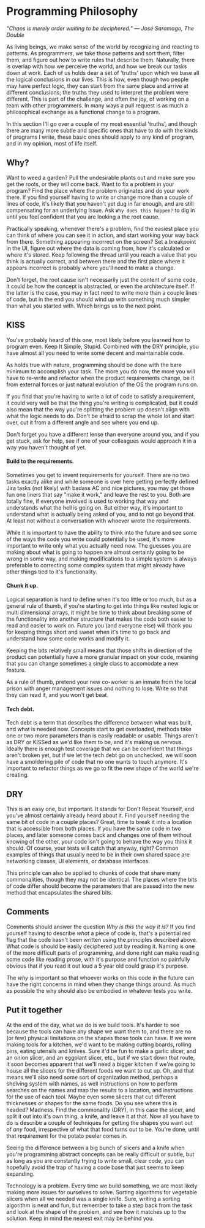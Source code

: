 # Programming Philosophy

_“Chaos is merely order waiting to be deciphered.” ― José Saramago, The Double_

As living beings, we make sense of the world by recognizing and reacting to patterns. As programmers, we take those patterns and sort them, filter them, and figure out how to write rules that describe them. Naturally, there is overlap with how we perceive the world, and how we break our tasks down at work. Each of us holds dear a set of 'truths' upon which we base all the logical conclusions in our lives. This is how, even though two people may have perfect logic, they can start from the same place and arrive at different conclusions; the truths they used to interpret the problem were different. This is part of the challenge, and often the joy, of working on a team with other programmers. In many ways a pull request is as much a philosophical exchange as a functional change to a program.

In this section I'll go over a couple of my most essential 'truths', and though there are many more subtle and specific ones that have to do with the kinds of programs I write, these basic ones should apply to any kind of program, and in my opinion, most of life itself.

## Why?
Want to weed a garden? Pull the undesirable plants out and make sure you get the roots, or they will come back. Want to fix a problem in your program? Find the place where the problem originates and do your work there. If you find yourself having to write or change more than a couple of lines of code, it's likely that you haven't yet dug in far enough, and are still compensating for an underlying issue. Ask `Why does this happen?` to dig in until you feel confident that you are looking a the root cause.

Practically speaking, whenever there's a problem, find the easiest place you can think of where you can see it in action, and start working your way back from there. Something appearing incorrect on the screen? Set a breakpoint in the UI, figure out where the data is coming from, how it's calculated or where it's stored. Keep following the thread until you reach a value that you think is actually correct, and between there and the first place where it appears incorrect is probably where you'll need to make a change.

Don't forget, the root cause isn't necessarily just the content of some code, it could be how the concept is abstracted, or even the architecture itself. If the latter is the case, you may in fact need to write more than a couple lines of code, but in the end you should wind up with something much simpler than what you started with. Which brings us to the next point.

## KISS
You've probably heard of this one, most likely before you learned how to program even. Keep It Simple, Stupid. Combined with the DRY principle, you have almost all you need to write some decent and maintainable code.

As holds true with nature, programming should be done with the bare minimum to accomplish your task. The more you do now, the more you will have to re-write and refactor when the product requirements change, be it from external forces or just natural evolution of the OS the program runs on.

If you find that you're having to write a lot of code to satisfy a requirement, it could very well be that the thing you're writing is complicated, but it could also mean that the way you're splitting the problem up doesn't align with what the logic needs to do. Don't be afraid to scrap the whole lot and start over, cut it from a different angle and see where you end up.

Don't forget you have a different lense than everyone around you, and if you get stuck, ask for help, see if one of your colleagues would approach it in a way you haven't thought of yet.

#### Build to the requirements.
Sometimes you get to invent requirements for yourself. There are no two tasks exactly alike and while someone is over here getting perfectly defined Jira tasks (not likely) with badass AC and nice pictures, you may get those fun one liners that say "make it work," and leave the rest to you. Both are totally fine, if everyone involved is used to working that way and understands what the hell is going on. But either way, it's important to understand what is actually being asked of you, and to not go beyond that. At least not without a conversation with whoever wrote the requirements.

While it is important to have the ability to think into the future and see some of the ways the code you write could potentially be used, it's more important to write only what you actually need now. The guesses you are making about what is going to happen are almost certainly going to be wrong in some way, and making modifications to a simple system is always preferable to correcting some complex system that might already have other things tied to it's functionality.

#### Chunk it up.
Logical separation is hard to define when it's too little or too much, but as a general rule of thumb, if you're starting to get into things like nested logic or multi dimensional arrays, it might be time to think about breaking some of the functionality into another structure that makes the code both easier to read and easier to work on. Future you (and everyone else) will thank you for keeping things short and sweet when it's time to go back and understand how some code works and modify it.

Keeping the bits relatively small means that those shifts in direction of the product can potentially have a more granular impact on your code, meaning that you can change sometimes a single class to accomodate a new feature.

As a rule of thumb, pretend your new co-worker is an inmate from the local prison with anger management issues and nothing to lose. Write so that they can read it, and you won't get beat.

#### Tech debt.
Tech debt is a term that describes the difference between what was built, and what is needed now. Concepts start to get overloaded, methods take one or two more parameters than is easily readable or usable. Things aren't as DRY or KISSed as we'd like them to be, and it's making us nervous. Ideally there is enough test coverage that we can be confident that things aren't broken yet, but if we let the tech debt go on unchecked, we will soon have a smoldering pile of code that no one wants to touch anymore. It's important to refactor things as we go to fit the new shape of the world we're creating.

## DRY
This is an easy one, but important. It stands for Don't Repeat Yourself, and you've almost certainly already heard about it. Find yourself needing the same bit of code in a couple places? Great, time to break it into a location that is accessible from both places. If you have the same code in two places, and later someone comes back and changes one of them without knowing of the other, your code isn't going to behave the way you think it should. Of course, your tests will catch that anyway, right? Common examples of things that usually need to be in their own shared space are networking classes, UI elements, or database interfaces.

This principle can also be applied to chunks of code that share many commonalities, though they may not be identical. The places where the bits of code differ should become the parameters that are passed into the new method that encapsulates the shared bits.

## Comments
Comments should answer the question _Why is this the way it is?_ If you find yourself having to describe _what_ a piece of code is, that's a potential red flag that the code hasn't been written using the principles described above. What code is should be easily deciphered just by reading it. Naming is one of the more difficult parts of programming, and done right can make reading some code like reading prose, with it's purpose and function so painfully obvious that if you read it out loud a 5 year old could grasp it's purpose.

The _why_ is important so that whoever works on this code in the future can have the right concerns in mind when they change things around. As much as possible the why should also be embodied in whatever tests you write.

## Put it together
At the end of the day, what we do is we build tools. It's harder to see because the tools can have any shape we want them to, and there are no (or few) physical limitations on the shapes those tools can have. If we were making tools for a kitchen, we'd want to be making cutting boards, rolling pins, eating utensils and knives. Sure it'd be fun to make a garlic slicer, and an onion slicer, and an eggplant slicer, etc., but if we start down that route, it soon becomes apparent that we'll need a bigger kitchen if we're going to house all the slicers for the different foods we want to cut up. Oh, and that means we'll also need some sort of organization method, perhaps a shelving system with names, as well instructions on how to perform searches on the names and map the results to a location, and instructions for the use of each tool. Maybe even some slicers that cut different thicknesses or shapes for the same foods. Do you see where this is headed? Madness. Find the commonality (DRY), in this case the slicer, and split it out into it's own thing, a knife, and leave it at that. Now all you have to do is describe a couple of techniques for getting the shapes you want out of _any_ food, irrespective of what that food turns out to be. You're done, until that requirement for the potato peeler comes in.

Seeing the difference between a big bunch of slicers and a knife when you're programming abstract concepts can be really difficult or subtle, but as long as you are constantly trying to write small, clear code, you can hopefully avoid the trap of having a code base that just seems to keep expanding.

Technology is a problem. Every time we build something, we are most likely making more issues for ourselves to solve. Sorting algorithms for vegetable slicers when all we needed was a single knife. Sure, writing a sorting algorithm is neat and fun, but remember to take a step back from the task and look at the shape of the problem, and see how it matches up to the solution. Keep in mind the nearest exit may be behind you.

